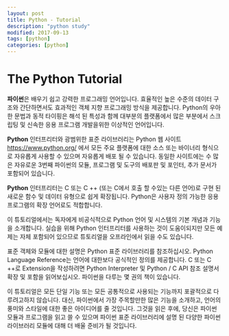 ```yaml
---
layout: post
title: Python - Tutorial
description: "python study"
modified: 2017-09-13
tags: [python]
categories: [python]
---
```



# The Python Tutorial

**파이썬**은 배우기 쉽고 강력한 프로그래밍 언어입니다. 효율적인 높은 수준의 데이터 구조와 간단하면서도 효과적인 객체 지향 프로그래밍 방식을 제공합니다. Python의 우아한 문법과 동적 타이핑은 해석 된 특성과 함께 대부분의 플랫폼에서 많은 부분에서 스크립팅 및 신속한 응용 프로그램 개발을위한 이상적인 언어입니다. 

**Python** 인터프리터와 광범위한 표준 라이브러리는 Python 웹 사이트 https://www.python.org/ 에서 모든 주요 플랫폼에 대한 소스 또는 바이너리 형식으로 자유롭게 사용할 수 있으며 자유롭게 배포 될 수 있습니다. 동일한 사이트에는 수 많은 자유로운 3번째 파이썬의 모듈, 프로그램 및 도구의 배포판 및 포인터, 추가 문서가 포함되어 있습니다. 

**Python** 인터프리터는 C 또는 C ++ (또는 C에서 호출 할 수있는 다른 언어)로 구현 된 새로운 함수 및 데이터 유형으로 쉽게 확장됩니다. Python은 사용자 정의 가능한 응용 프로그램의 확장 언어로도 적합합니다. 

이 튜토리얼에서는 독자에게 비공식적으로 Python 언어 및 시스템의 기본 개념과 기능을 소개합니다. 실습을 위해 Python 인터프리터를 사용하는 것이 도움이되지만 모든 예제는 자체 포함되어 있으므로 튜토리얼을 오프라인에서 읽을 수도 있습니다. 

표준 객체와 모듈에 대한 설명은 Python 표준 라이브러리를 참조하십시오. Python Language Reference는 언어에 대한보다 공식적인 정의를 제공합니다. C 또는 C ++로 Extension을 작성하려면 Python Interpreter 및 Python / C API 참조 설명서 확장 및 포함을 읽어보십시오. 파이썬을 다루는 몇 권의 책이 있습니다. 

이 튜토리얼은 모든 단일 기능 또는 모든 공통적으로 사용되는 기능까지 포괄적으로 다루려고하지 않습니다. 대신, 파이썬에서 가장 주목할만한 많은 기능을 소개하고, 언어의 풍미와 스타일에 대한 좋은 아이디어를 줄 것입니다. 그것을 읽은 후에, 당신은 파이썬 모듈과 프로그램을 읽고 쓸 수 있으며 파이썬 표준 라이브러리에 설명 된 다양한 파이썬 라이브러리 모듈에 대해 더 배울 준비가 될 것입니다.